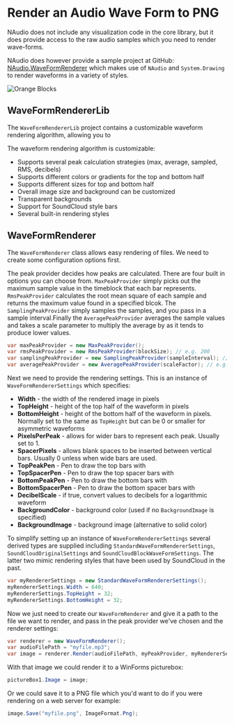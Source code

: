 # Render an Audio Wave Form to PNG

 NAudio does not include any visualization code in the core library, but it does provide access to the raw audio samples which you need to render wave-forms.

 NAudio does however provide a sample project at GitHub: [NAudio.WaveFormRenderer](https://github.com/naudio/NAudio.WaveFormRenderer) which makes use of `NAudio` and `System.Drawing` to render waveforms in a variety of styles.

![Orange Blocks](https://cloud.githubusercontent.com/assets/147668/18606778/5a9516ac-7cb1-11e6-8660-a0a80d72fe26.png)

 ## WaveFormRendererLib

 The `WaveFormRendererLib` project contains a customizable waveform rendering algorithm, allowing you to 

 The waveform rendering algorithm is customizable:

 - Supports several peak calculation strategies (max, average, sampled, RMS, decibels)
 - Supports different colors or gradients for the top and bottom half
 - Supports different sizes for top and bottom half
 - Overall image size and background can be customized
 - Transparent backgrounds
 - Support for SoundCloud style bars
 - Several built-in rendering styles

## WaveFormRenderer

The `WaveFormRenderer` class allows easy rendering of files. We need to create some configuration options first.

The peak provider decides how peaks are calculated. There are four built in options you can choose from. `MaxPeakProvider` simply picks out the maximum sample value in the timeblock that each bar represents. `RmsPeakProvider` calculates the root mean square of each sample and returns the maximum value found in a specified blcok. The `SamplingPeakProvider` simply samples the samples, and you pass in a sample interval.Finally the `AveragePeakProvider` averages the sample values and takes a scale parameter to multiply the average by as it tends to produce lower values.

```c#
var maxPeakProvider = new MaxPeakProvider();
var rmsPeakProvider = new RmsPeakProvider(blockSize); // e.g. 200
var samplingPeakProvider = new SamplingPeakProvider(sampleInterval); // e.g. 200
var averagePeakProvider = new AveragePeakProvider(scaleFactor); // e.g. 4
```

Next we need to provide the rendering settings. This is an instance of `WaveFormRendererSettings` which specifies:

- **Width** - the width of the rendered image in pixels
- **TopHeight** - height of the top half of the waveform in pixels
- **BottomHeight** - height of the bottom half of the waveform in pixels. Normally set to the same as `TopHeight` but can be 0 or smaller for asymmetric waveforms
- **PixelsPerPeak** - allows for wider bars to represent each peak. Usually set to 1.
- **SpacerPixels** - allows blank spaces to be inserted between vertical bars. Usually 0 unless when wide bars are used.
- **TopPeakPen** - Pen to draw the top bars with
- **TopSpacerPen** - Pen to draw the top spacer bars with
- **BottomPeakPen** - Pen to draw the bottom bars with
- **BottomSpacerPen** - Pen to draw the bottom spacer bars with
- **DecibelScale** - if true, convert values to decibels for a logarithmic waveform
- **BackgroundColor** - background color (used if no `BackgroundImage` is specified)
- **BackgroundImage** - background image (alternative to solid color)

To simplify setting up an instance of `WaveFormRendererSettings` several derived types are supplied including 
`StandardWaveFormRendererSettings`, `SoundCloudOriginalSettings` and `SoundCloudBlockWaveFormSettings`. The latter two mimic rendering styles that have been used by SoundCloud in the past.

```c#
var myRendererSettings = new StandardWaveFormRendererSettings();
myRendererSettings.Width = 640;
myRendererSettings.TopHeight = 32;
myRendererSettings.BottomHeight = 32;
```

Now we just need to create our `WaveFormRenderer` and give it a path to the file we want to render, and pass in the peak provider we've chosen and the renderer settings:

```C#
var renderer = new WaveFormRenderer();
var audioFilePath = "myfile.mp3";
var image = renderer.Render(audioFilePath, myPeakProvider, myRendererSettings);
```

With that image we could render it to a WinForms picturebox:
```c#
pictureBox1.Image = image;
```

Or we could save it to a PNG file which you'd want to do if you were rendering on a web server for example:
```c#
image.Save("myfile.png", ImageFormat.Png);
```

 
